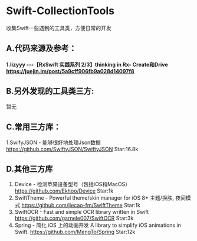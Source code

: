 # Swift-CollectionTools
收集Swift一些遇到的工具类，方便日常的开发

## A.代码来源及参考：
#### 1.lizyyy ---【RxSwift 实践系列 2/3】thinking in Rx- Create和Drive https://juejin.im/post/5a9cff906fb9a028d14097f8


## B.另外发现的工具类三方:
暂无

## C.常用三方库：

1.SwifyJSON - 能够很好地处理Json数据 https://github.com/SwiftyJSON/SwiftyJSON Star:16.8k

## D.其他三方库

1. Device - 检测苹果设备型号（包括iOS和MacOS）https://github.com/Ekhoo/Device Star:1k
2. SwiftTheme - Powerful theme/skin manager for iOS 8+ 主题/换肤, 夜间模式 https://github.com/jiecao-fm/SwiftTheme Star:1k
3. SwiftOCR - Fast and simple OCR library written in Swift https://github.com/garnele007/SwiftOCR Star:3k
4. Spring - 简化 iOS 上的动画开发 A library to simplify iOS animations in Swift.  https://github.com/MengTo/Spring Star:12k
